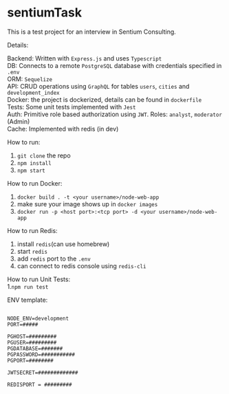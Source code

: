# sentiumTask
This is a test project for an interview in Sentium Consulting.

Details: </br>

Backend: Written with `Express.js` and uses `Typescript`</br>
DB: Connects to a remote `PostgreSQL` database with credentials specified in `.env`</br>
ORM: `Sequelize`</br>
API: CRUD operations using `GraphQL` for tables `users`, `cities` and `development_index`</br>
Docker: the project is dockerized, details can be found in `dockerfile`</br>
Tests: Some unit tests implemented with `Jest`</br>
Auth: Primitive role based authorization using `JWT`. Roles: `analyst`, `moderator` (Admin)</br>
Cache: Implemented with redis (in dev) </br>

How to run:</br>
1. `git clone` the repo</br>
2. `npm install`</br>
4. `npm start`</br>

How to run Docker:</br>
1. `docker build . -t <your username>/node-web-app`</br>
2. make sure your image shows up in `docker images`</br>
3. `docker run -p <host port>:<tcp port> -d <your username>/node-web-app`</br>

How to run Redis:</br>
1. install `redis`(can use homebrew)</br>
2. start `redis`</br>
3. add `redis` port to the `.env`</br>
4. can connect to redis console using `redis-cli`</br>

How to run Unit Tests:</br>
1.`npm run test`

ENV template:
```

NODE_ENV=development
PORT=#####

PGHOST=#########
PGUSER=#########
PGDATABASE=#######
PGPASSWORD=###########
PGPORT=########

JWTSECRET=#############

REDISPORT = ######### 
```
</br>
